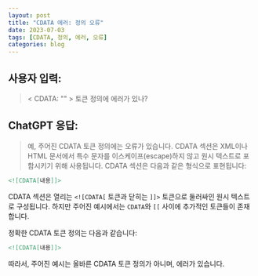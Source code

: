 ```yaml
---
layout: post
title: "CDATA 에러: 정의 오류"
date: 2023-07-03
tags: [CDATA, 정의, 에러, 오류]
categories: blog
---
```


## 사용자 입력:
> < CDATA: "<![CDATA[" (~[]])* "]]>" > 토큰 정의에 에러가 있나?

## ChatGPT 응답:
> 예, 주어진 CDATA 토큰 정의에는 오류가 있습니다. CDATA 섹션은 XML이나 HTML 문서에서 특수 문자를 이스케이프(escape)하지 않고 원시 텍스트로 포함시키기 위해 사용됩니다. CDATA 섹션은 다음과 같은 형식으로 표현됩니다:

```xml
<![CDATA[내용]]>
```

CDATA 섹션은 열리는 `<![CDATA[` 토큰과 닫히는 `]]>` 토큰으로 둘러싸인 원시 텍스트로 구성됩니다. 하지만 주어진 예시에서는 `CDATA`와 `[[` 사이에 추가적인 토큰들이 존재합니다.

정확한 CDATA 토큰 정의는 다음과 같습니다:

```xml
<![CDATA[내용]]>
```

따라서, 주어진 예시는 올바른 CDATA 토큰 정의가 아니며, 에러가 있습니다.

